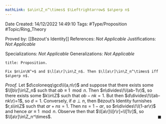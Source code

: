 ```yaml
---
mathLink: $a\in\Z_n^\times$ $\Leftrightarrow$ $a\perp n$
---
```


<div class="topSpace"></div>

Date Created: 14/12/2022 14:49:10
Tags: #Type/Proposition #Topic/Ring_Theory

Proved by: [[Bezout's Identity]]
References: <i>Not Applicable</i>
Justifications: <i>Not Applicable</i>

Specializations: <i>Not Applicable</i>
Generalizations: <i>Not Applicable</i>

``` ad-Proposition
title: Proposition.

Fix $n\in\N^+$ and $\l[a\r]\in\Z_n$. Then $\l[a\r]\in\Z_n^\times$ iff $a\perp n$.

```

<i>Proof.</i> Let $d\coloneqq\gcd\l(a,n\r)$ and suppose that there exists some $\l[b\r]\in\Z_n$ such that $ab\equiv1\mod{n}$. Then $n\divides\!\l(ab-1\r)$, so there exists some $k\in\Z$ such that $ab-nk=1$. But then $d\divides\!\l(ab-nk\r)=1$, so $d=1$. Conversely, if $a\perp n$, then Bézout’s Identity furnishes $r,s\in\Z$ such that $ar+ns=1$. Then $ns=1-ar$, so $n\divides\!\l(1-ar\r)$ and hence $ar\equiv1\mod{n}$. Observe then that $\l[a\r]\l[r\r]=\l[1\r]$, so $\l[a\r]\in\Z_n^\times$.<span style="float:right;">$\blacksquare$</span>
